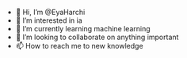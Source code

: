 - 👋 Hi, I’m @EyaHarchi
- 👀 I’m interested in ia
- 🌱 I’m currently learning machine learning
- 💞️ I’m looking to collaborate on anything important 
- 📫 How to reach me  to new knowledge

<!---
EyaHarchi/EyaHarchi is a ✨ special ✨ repository because its `README.md` (this file) appears on your GitHub profile.
You can click the Preview link to take a look at your changes.
--->
